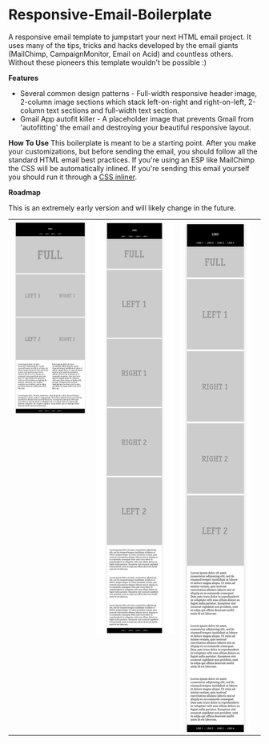 Responsive-Email-Boilerplate
============================

A responsive email template to jumpstart your next HTML email project. It uses many of the tips, tricks and hacks developed by the email giants (MailChimp, CampaignMonitor, Email on Acid) and countless others. Without these pioneers this template wouldn't be possible :)

**Features**

* Several common design patterns - Full-width responsive header image, 2-column image sections which stack left-on-right and right-on-left, 2-column text sections and full-width text section.
* Gmail App autofit killer - A placeholder image that prevents Gmail from 'autofitting' the email and destroying your beautiful responsive layout. 

**How To Use**
This boilerplate is meant to be a starting point. After you make your customizations, but before sending the email, you should follow all the standard HTML email best practices. If you're using an ESP like MailChimp the CSS will be automatically inlined. If you're sending this email yourself you should run it through a <a href="http://beaker.mailchimp.com/inline-css">CSS inliner</a>.

**Roadmap**

This is an extremely early version and will likely change in the future.

<table>
  <tr>
    <td width="33%" valign="top"><img src="/demo/images/full.jpeg"/></td>
    <td width="33%" valign="top"><img src="/demo/images/medium.jpeg"/></td>
    <td width="33%" valign="top"><img src="/demo/images/small.jpeg"/></td>
  </tr>
</table>

